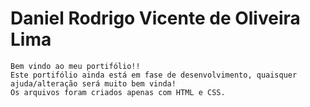 # Daniel Rodrigo Vicente de Oliveira Lima

    Bem vindo ao meu portifólio!!
    Este portifólio ainda está em fase de desenvolvimento, quaisquer ajuda/alteração será muito bem vinda!
    Os arquivos foram criados apenas com HTML e CSS.
